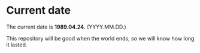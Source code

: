 # Current date

The current date is **1989.04.24.** (YYYY.MM.DD.)

This repository will be good when the world ends, so we will know how long it lasted.